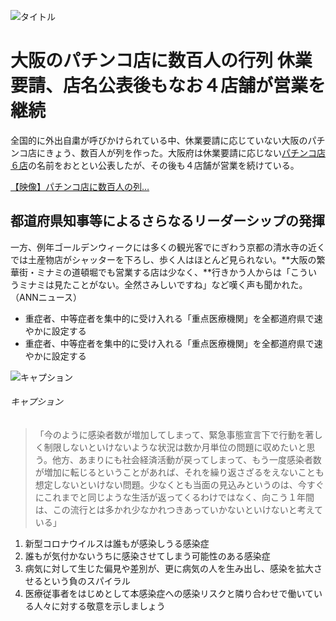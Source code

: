 ![タイトル](https://res.cloudinary.com/df6wesepg/image/upload/v1587903938/news/image_2_tkzbz7.png)

# 大阪のパチンコ店に数百人の行列 休業要請、店名公表後もなお４店舗が営業を継続

全国的に外出自粛が呼びかけられている中、休業要請に応じていない大阪のパチンコ店にきょう、数百人が列を作った。大阪府は休業要請に応じない[パチンコ店６店](http://dammy.jp)の名前をおととい公表したが、その後も４店舗が営業を続けている。

[【映像】パチンコ店に数百人の列…](http://dammy.jp)

## 都道府県知事等によるさらなるリーダーシップの発揮

一方、例年ゴールデンウィークには多くの観光客でにぎわう京都の清水寺の近くでは土産物店がシャッターを下ろし、歩く人はほとんど見られない。**大阪の繁華街・ミナミの道頓堀でも営業する店は少なく、**行きかう人からは「こういうミナミは見たことがない。全然さみしいですね」など嘆く声も聞かれた。（ANNニュース）

- 重症者、中等症者を集中的に受け入れる「重点医療機関」を全都道府県で速やかに設定する
- 重症者、中等症者を集中的に受け入れる「重点医療機関」を全都道府県で速やかに設定する

![キャプション](https://res.cloudinary.com/df6wesepg/image/upload/v1587903937/news/image_15_mwn5sx.png)

###### キャプション

> 「今のように感染者数が増加してしまって、緊急事態宣言下で行動を著しく制限しないといけないような状況は数か月単位の問題に収めたいと思う。他方、あまりにも社会経済活動が戻ってしまって、もう一度感染者数が増加に転じるということがあれば、それを繰り返さざるをえないことも想定しないといけない問題。少なくとも当面の見込みというのは、今すぐにこれまでと同じような生活が返ってくるわけではなく、向こう１年間は、この流行とは多かれ少なかれつきあっていかないといけないと考えている」

1. 新型コロナウイルスは誰もが感染しうる感染症
2. 誰もが気付かないうちに感染させてしまう可能性のある感染症
3. 病気に対して生じた偏見や差別が、更に病気の人を生み出し、感染を拡大させるという負のスパイラル
4. 医療従事者をはじめとして本感染症への感染リスクと隣り合わせで働いている人々に対する敬意を示しましょう

